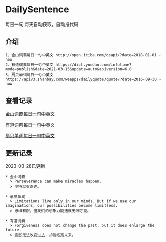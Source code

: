 # DailySentence

每日一句,每天自动获取，自动推代码

## 介绍

```
1、金山词霸每日一句中英文 http://open.iciba.com/dsapi/?date=2018-01-01 - now
2、有道词典每日一句中英文 https://dict.youdao.com/infoline?mode=publish&date=2021-03-15&update=auto&apiversion=6.0
3、扇贝单词每日一句中英文 https://apiv3.shanbay.com/weapps/dailyquote/quote/?date=2016-09-30 - now
```

## 查看记录

[金山词霸每日一句中英文](./data/iciba/)

[有道词典每日一句中英文](./data/youdao/)

[扇贝单词每日一句中英文](./data/shanbay/)

## 更新记录
2023-03-28已更新 
```
* 金山词霸
  > Perseverance can make miracles happen. 
  > 坚持就有奇迹。

* 扇贝单词
  > Limitations live only in our minds. But if we use our imaginations, our possibilities become limitless.
  > 思维有限，但我们的想象力能造就无限可能。

* 有道词典
  > Forgiveness does not change the past, but it does enlarge the future.
  > 宽恕无法改变过去，却能拓宽未来。

```
